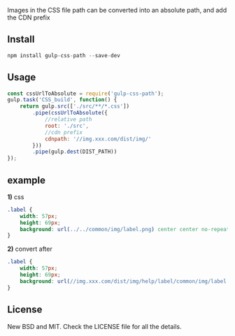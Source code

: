 Images in the CSS file path can be converted into an absolute path, and add the CDN prefix

## Install

```javascript
npm install gulp-css-path --save-dev
```

## Usage

```javascript
const cssUrlToAbsolute = require('gulp-css-path');
gulp.task('CSS_build', function() {
    return gulp.src(['./src/**/*.css'])
        .pipe(cssUrlToAbsolute({
            //relative path
            root: './src',
            //cdn prefix
            cdnpath: '//img.xxx.com/dist/img/'
        }))
        .pipe(gulp.dest(DIST_PATH))
});
```
## example
**1)** css
```css
.label {
    width: 57px;
    height: 69px;
    background: url(../../common/img/label.png) center center no-repeat;
}
```
**2)** convert after

```css
.label {
    width: 57px;
    height: 69px;
    background: url(//img.xxx.com/dist/img/help/label/common/img/label.png) center center no-repeat;
}
```

## License

New BSD and MIT. Check the LICENSE file for all the details.
